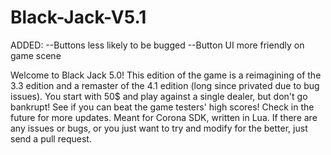 # Black-Jack-V5.1
ADDED: --Buttons less likely to be bugged --Button UI more friendly on game scene

Welcome to Black Jack 5.0! This edition of the game is a reimagining of the 3.3 edition and a remaster of the 4.1 edition (long since privated due to bug issues). You start with 50$ and play against a single dealer, but don't go bankrupt! See if you can beat the game testers' high scores! Check in the future for more updates. Meant for Corona SDK, written in Lua. If there are any issues or bugs, or you just want to try and modify for the better, just send a pull request.
